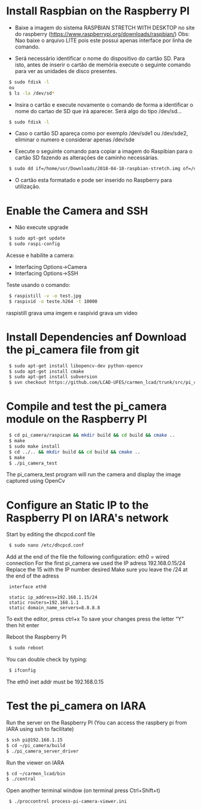 # Install Raspbian on the Raspberry PI

- Baixe a imagem do sistema RASPBIAN STRETCH WITH DESKTOP no site do raspberry (https://www.raspberrypi.org/downloads/raspbian/)
Obs: Nao baixe o arquivo LITE pois este possui apenas interface por linha de comando.

- Será necessário identificar o nome do dispositivo do cartão SD. Para isto, antes de inserir o cartão de memória execute o seguinte comando para ver as unidades de disco presentes.

```bash
 $ sudo fdisk -l
 ou
 $ ls -la /dev/sd*
```
- Insira o cartão e execute novamente o comando de forma a identificar o nome do cartao de SD que irá aparecer. Será algo do tipo /dev/sd...

```bash
 $ sudo fdisk -l
```

- Caso o cartão SD apareça como por exemplo /dev/sde1 ou /dev/sde2, eliminar o numero e considerar apenas /dev/sde 

- Execute o seguinte comando para copiar a imagem do Raspibian para o cartão SD fazendo as alterações de caminho necessárias.

```bash
 $ sudo dd if=/home/usr/Downloads/2018-04-18-raspbian-stretch.img of=/dev/sd...
```

- O cartão esta formatado e pode ser inserido no Raspberry para utilização.


# Enable the Camera and SSH

- Não execute upgrade

```bash
 $ sudo apt-get update
 $ sudo raspi-config
```
 Acesse e habilite a camera:
 
 - Interfacing Options->Camera
 - Interfacing Options->SSH

Teste usando o comando: 

```bash
 $ raspistill -v -o test.jpg
 $ raspivid -o teste.h264 -t 10000
```
raspistill grava uma imgem e raspivid grava um video

# Install Dependencies anf Download the pi_camera file from git

```bash
 $ sudo apt-get install libopencv-dev python-opencv
 $ sudo apt-get install cmake
 $ sudo apt-get install subversion
 $ svn checkout https://github.com/LCAD-UFES/carmen_lcad/trunk/src/pi_camera
```


# Compile and test the pi_camera module on the Raspberry PI

```bash
 $ cd pi_camera/raspicam && mkdir build && cd build && cmake ..
 $ make
 $ sudo make install
 $ cd ../.. && mkdir build && cd build && cmake ..
 $ make
 $ ./pi_camera_test
```

 The pi_camera_test program will run the camera and display the image captured using OpenCv


# Configure an Static IP to the Raspberry PI on IARA's network
 
 Start by editing the dhcpcd.conf file
 
```bash
 $ sudo nano /etc/dhcpcd.conf
```

 Add at the end of the file the following configuration:
 eth0 = wired connection
 For the first pi_camera we used the IP adress 192.168.0.15/24
 Replace the 15 with the IP number desired
 Make sure you leave the /24 at the end of the adress
 
```
 interface eth0

 static ip_address=192.168.1.15/24
 static routers=192.168.1.1
 static domain_name_servers=8.8.8.8
```

 To exit the editor, press ctrl+x
 To save your changes press the letter “Y” then hit enter
 
 Reboot the Raspberry PI
 
```bash
 $ sudo reboot
```

 You can double check by typing:
 
```bash
 $ ifconfig
```

 The eth0 inet addr must be 192.168.0.15
 
# Test the pi_camera on IARA
 
 Run the server on the Raspberry PI (You can access the raspbery pi from IARA using ssh to facilitate)
 
 ```bash
 $ ssh pi@192.168.1.15
 $ cd ~/pi_camera/build
 $ ./pi_camera_server_driver
```
 Run the viewer on IARA
 
 ```bash
 $ cd ~/carmen_lcad/bin
 $ ./central
```
 Open another terminal window (on terminal press Ctrl+Shift+t)
 
```bash
 $ ./proccontrol process-pi-camera-viewer.ini
```